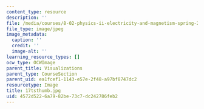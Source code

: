```yaml
---
content_type: resource
description: ''
file: /media/courses/8-02-physics-ii-electricity-and-magnetism-spring-2007/4572d5226a7982be73c7dc242786feb2_17tsthumb.jpg
file_type: image/jpeg
image_metadata:
  caption: ''
  credit: ''
  image-alt: ''
learning_resource_types: []
ocw_type: OCWImage
parent_title: Visualizations
parent_type: CourseSection
parent_uid: ea1fcef1-1143-e57e-2f48-a97bf8747dc2
resourcetype: Image
title: 17tsthumb.jpg
uid: 4572d522-6a79-82be-73c7-dc242786feb2
---
```

